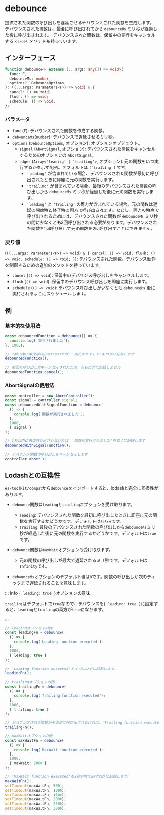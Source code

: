 # debounce

提供された関数の呼び出しを遅延させるデバウンスされた関数を生成します。
デバウンスされた関数は、最後に呼び出されてから `debounceMs` ミリ秒が経過した後に呼び出されます。
デバウンスされた関数は、保留中の実行をキャンセルする `cancel` メソッドも持っています。

## インターフェース

```typescript
function debounce<F extends (...args: any[]) => void>(
  func: F,
  debounceMs: number,
  options?: DebounceOptions
): ((...args: Parameters<F>) => void) & {
  cancel: () => void;
  flush: () => void;
  schedule: () => void;
};
```

### パラメータ

- `func` (`F`): デバウンスされた関数を作成する関数。
- `debounceMs`(`number`): デバウンスで遅延させるミリ秒。
- `options` (`DebounceOptions`, オプション): オプションオブジェクト。
  - `signal` (`AbortSignal`, オプション): デバウンスされた関数をキャンセルするためのオプションの `AbortSignal`。
  - `edges` (`Array<'leading' | 'trailing'>`, オプション): 元の関数をいつ実行するかを示す配列。デフォルトは `['trailing']` です。
    - `'leading'` が含まれている場合、デバウンスされた関数が最初に呼び出されたときに即座に元の関数を実行します。
    - `'trailing'` が含まれている場合、最後のデバウンスされた関数の呼び出しから `debounceMs` ミリ秒が経過した後に元の関数を実行します。
    - `'leading'` と `'trailing'` の両方が含まれている場合、元の関数は遅延の開始時と終了時の両方で呼び出されます。ただし、両方の時点で呼び出されるためには、デバウンスされた関数が `debounceMs` ミリ秒の間に少なくとも2回呼び出される必要があります。デバウンスされた関数を1回呼び出して元の関数を2回呼び出すことはできません。

### 戻り値

(`((...args: Parameters<F>) => void) & { cancel: () => void; flush: () => void; schedule: () => void; }`): デバウンスされた関数。デバウンス動作を制御するための追加のメソッドを持っています。

- `cancel` (`() => void`): 保留中のデバウンス呼び出しをキャンセルします。
- `flush` (`() => void`): 保留中のデバウンス呼び出しを即座に実行します。
- `schedule` (`() => void`): デバウンス呼び出しが少なくとも `debounceMs` 後に実行されるようにスケジュールします。

## 例

### 基本的な使用法

```typescript
const debouncedFunction = debounce(() => {
  console.log('実行されました');
}, 1000);

// 1秒以内に再度呼び出されなければ、'実行されました'をログに記録します
debouncedFunction();

// 前回の呼び出しがキャンセルされたため、何もログに記録しません
debouncedFunction.cancel();
```

### AbortSignalの使用法

```typescript
const controller = new AbortController();
const signal = controller.signal;
const debouncedWithSignalFunction = debounce(
  () => {
    console.log('関数が実行されました');
  },
  1000,
  { signal }
);

// 1秒以内に再度呼び出されなければ、'関数が実行されました'をログに記録します
debouncedWithSignalFunction();

// デバウンス関数の呼び出しをキャンセルします
controller.abort();
```

## Lodashとの互換性

`es-toolkit/compat`から`debounce`をインポートすると、lodashと完全に互換性があります。

- `debounce`関数は`leading`と`trailing`オプションを受け取ります。

  - `leading`: デバウンスされた関数を最初に呼び出したときに即座に元の関数を実行するかどうかです。デフォルトは`false`です。
  - `trailing`: 最後のデバウンスされた関数の呼び出しから`debounceMs`ミリ秒が経過した後に元の関数を実行するかどうかです。デフォルトは`true`です。

- `debounce`関数は`maxWait`オプションも受け取ります。

  - 元の関数の呼び出しが最大で遅延されるミリ秒です。デフォルトは`Infinity`です。

- `debounceMs`オプションのデフォルト値は`0`です。関数の呼び出しが次のティックまで遅延されることを意味します。

::: info `{ leading: true }`オプションの意味

`trailing`はデフォルトで`true`なので、デバウンスを`{ leading: true }`に設定すると、`leading`と`trailing`の両方が`true`になります。

:::

```typescript
// leadingオプションの例
const leadingFn = debounce(
  () => {
    console.log('Leading function executed');
  },
  1000,
  { leading: true }
);

// 'Leading function executed'をすぐにログに記録します。
leadingFn();

// trailingオプションの例
const trailingFn = debounce(
  () => {
    console.log('Trailing function executed');
  },
  1000,
  { trailing: true }
);

// デバウンスされた関数がその間に呼び出されなければ、'Trailing function executed'を1秒後にログに記録します。
trailingFn();

// maxWaitオプションの例
const maxWaitFn = debounce(
  () => {
    console.log('MaxWait function executed');
  },
  1000,
  { maxWait: 2000 }
);

// 'MaxWait function executed'を2秒以内に必ずログに記録します。
maxWaitFn();
setTimeout(maxWaitFn, 500);
setTimeout(maxWaitFn, 1000);
setTimeout(maxWaitFn, 1500);
setTimeout(maxWaitFn, 2000);
setTimeout(maxWaitFn, 2500);
setTimeout(maxWaitFn, 3000);
```
